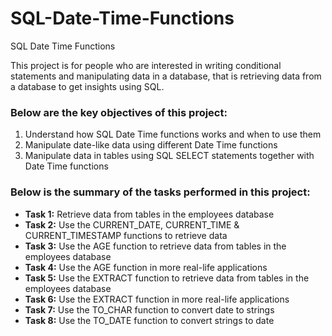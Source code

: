 # SQL-Date-Time-Functions
SQL Date Time Functions


This project is for people who are interested in writing conditional statements and manipulating data in a database, that is retrieving data from a database to get insights using SQL. 

### Below are the key objectives of this project:
1.	Understand how SQL Date Time functions works and when to use them 
2.	Manipulate date-like data using different Date Time functions 
3.	Manipulate data in tables using SQL SELECT statements together with Date Time functions 


### Below is the summary of the tasks performed in this project:
- __Task 1:__	Retrieve data from tables in the employees database
- __Task 2:__	Use the CURRENT_DATE, CURRENT_TIME & CURRENT_TIMESTAMP functions to retrieve data
- __Task 3:__	Use the AGE function to retrieve data from tables in the employees database
- __Task 4:__	Use the AGE function in more real-life applications
- __Task 5:__	Use the EXTRACT function to retrieve data from tables in the employees database
- __Task 6:__	Use the EXTRACT function in more real-life applications
- __Task 7:__	Use the TO_CHAR function to convert date to strings
- __Task 8:__	Use the TO_DATE function to convert strings to date
